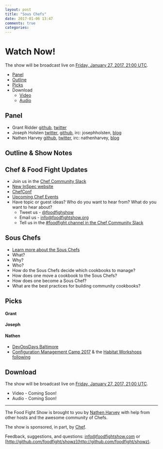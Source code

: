 ```yaml
---
layout: post
title: "Sous Chefs"
date: 2017-01-06 13:47
comments: true
categories:
---
```


# Watch Now!

The show will be broadcast live on [Friday, January 27, 2017, 21:00 UTC](http://everytimezone.com/#2017-01-27,540,cn3).

* [Panel](http://foodfightshow.org/2017/01/sous-chefs.html#panel)
* [Outline](http://foodfightshow.org/2017/01/sous-chefs.html#outline)
* [Picks](http://foodfightshow.org/2017/01/sous-chefs.html#picks)
* Download
  * [Video](http://youtu.be/Llo-DKBRAs4)
  * [Audio](http://traffic.libsyn.com/foodfight/FFS104.mp3)

Panel<a name="panel"></a>
-----

* Grant Ridder [github](https://github.com/shortdudey123), [twitter](https://twitter.com/shortdudey123)
* Joseph Holsten [twitter](https://twitter.com/josephholsten), [github](https://github.com/josephholsten), irc: josephholsten, [blog](http://blog.josephholsten.com/)
* Nathen Harvey [github](http://github.com/nathenharvey), [twitter](http://twitter.com/nathenharvey), irc: nathenharvey, [blog](http://nathenharvey.com)

Outline & Show Notes<a name="outline"></a>
-------

## Chef & Food Fight Updates

* Join us in the [Chef Community Slack](http://community-slack.chef.io/)
* [New InSpec website](http://inspec.io/)
* [ChefConf](https://chefconf.chef.io/2017/)
* [Upcoming Chef Events](https://events.chef.io/)
* Have topic or guest ideas?  Who do you want to hear from?  What do you want to hear about?
  * Tweet us - [@foodfighshow](https://twitter.com/foodfightshow)
  * Email us - [info@foodfightshow.org](mailto:info@foodfightshow.org)
  * Tell us in the [#foodfight channel in the Chef Community Slack](https://chefcommunity.slack.com/archives/foodfight)

## Sous Chefs

* [Learn more about the Sous Chefs](http://sous-chefs.org/)
* What?
* Why?
* Who?
* How do the Sous Chefs decide which cookbooks to manage?
* How does one move a cookbook to the Sous Chefs?
* How does one become a Sous Chef?
* What are the best practices for building community cookbooks?

Picks<a name="picks"></a>
-----

#### Grant


#### Joseph


#### Nathen

* [DevOpsDays Baltimore](https://www.devopsdays.org/events/2017-baltimore/welcome/)
* [Configuration Management Camp 2017](http://cfgmgmtcamp.eu/) & the [Habitat Workshops following](http://cfgmgmtcamp.eu/fringe.html#habitat)

Download
--------

The show will be broadcast live on [Friday, January 27, 2017, 21:00 UTC](http://everytimezone.com/#2017-01-27,540,cn3).

* Video - Coming Soon!
* Audio - Coming Soon!

<hr />

The Food Fight Show is brought to you by [Nathen Harvey](https://twitter.com/nathenharvey) with help from other hosts and the awesome community of Chefs.

The show is sponsored, in part, by [Chef](http://www.chef.io).

Feedback, suggestions, and questions:  [info@foodfightshow.com](mailto:info@foodfightshow.com) or  [http://github.com/foodfight/showz](http://github.com/foodfight/showz).

